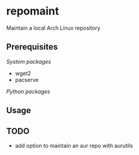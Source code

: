 # repomaint
Maintain a local Arch Linux repository

## Prerequisites
*System packages*

- wget2
- pacserve

*Python packages*

## Usage

## TODO

- add option to maintain an aur repo with aurutils